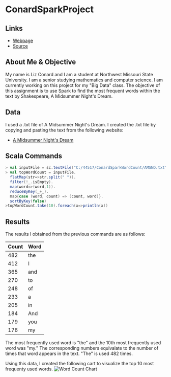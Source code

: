 # ConardSparkProject

## Links
- [Webpage](https://s523286.github.io/ConardSparkProject/ "Conard Spark Project Webpage")
- [Source](https://github.com/s523286/ConardSparkProject "Conard Spark Project Source")

## About Me & Objective
My name is Liz Conard and I am a student at Northwest Missouri State University. I am a senior studying mathematics and computer science. I am currently working on this project for my "Big Data" class. The objective of this assignment is to use Spark to find the most frequent words within the text by Shakespeare, A Midsummer Night's Dream. 

## Data
I used a .txt file of A Midsummer Night's Dream. I created the .txt file by copying and pasting the text from the following website:
- [A Midsummer Night's Dream](http://shakespeare.mit.edu/midsummer/full.html "Website With Full Text")

## Scala Commands
```Scala
> val inputFile = sc.textFile("C:/44517/ConardSparkWordCount/AMSND.txt")
> val topWordCount = inputFile.
  flatMap(str=>str.split(" ")).
  filter(!_.isEmpty).
  map(word=>(word,1)).
  reduceByKey(_+_).
  map{case (word, count) => (count, word)}.
  sortByKey(false)
>topWordCount.take(10).foreach(x=>println(x))
```

## Results
The results I obtained from the previous commands are as follows:

| Count | Word |
|-------|------|
| 482   | the  |
| 412   | I    |
| 365   | and  |
| 270   | to   |
| 248   | of   |
| 233   | a    |
| 205   | in   |
| 184   | And  |
| 179   | you  |
| 176   | my   |

The most frequently used word is "the" and the 10th most frequently used word was "my." The corresponding numbers equivalate to the number of times that word appears in the text. "The" is used 482 times.

Using this data, I created the following cart to visualize the top 10 most frequenty used words.
![Word Count Chart](https://github.com/s523286/ConardSparkProject/blob/master/images/Chart.JPG "Word Count Chart")

